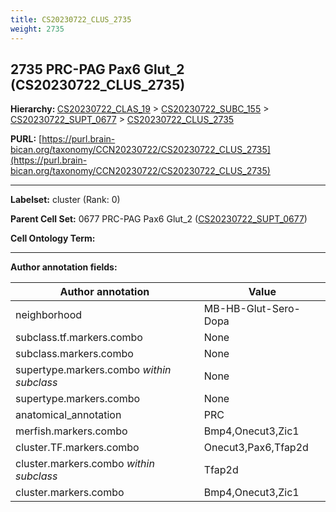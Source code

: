 ```yaml
---
title: CS20230722_CLUS_2735
weight: 2735
---
```

## 2735 PRC-PAG Pax6 Glut_2 (CS20230722_CLUS_2735)
<b>Hierarchy: </b>
[CS20230722_CLAS_19](../CS20230722_CLAS_19) >
[CS20230722_SUBC_155](../CS20230722_SUBC_155) >
[CS20230722_SUPT_0677](../CS20230722_SUPT_0677) >
[CS20230722_CLUS_2735](../CS20230722_CLUS_2735)

**PURL:** [https://purl.brain-bican.org/taxonomy/CCN20230722/CS20230722_CLUS_2735](https://purl.brain-bican.org/taxonomy/CCN20230722/CS20230722_CLUS_2735)

---


**Labelset:** cluster (Rank: 0)

**Parent Cell Set:** 0677 PRC-PAG Pax6 Glut_2 ([CS20230722_SUPT_0677](../CS20230722_SUPT_0677))



**Cell Ontology Term:** 

[MARKER GENES.]: #


---

[TRANSFERRED ANNOTATIONS.]: #


[AUTHOR ANNOTATION FIELDS.]: #


**Author annotation fields:**

| Author annotation | Value |
|-------------------|-------|
|neighborhood|MB-HB-Glut-Sero-Dopa|
|subclass.tf.markers.combo|None|
|subclass.markers.combo|None|
|supertype.markers.combo _within subclass_|None|
|supertype.markers.combo|None|
|anatomical_annotation|PRC|
|merfish.markers.combo|Bmp4,Onecut3,Zic1|
|cluster.TF.markers.combo|Onecut3,Pax6,Tfap2d|
|cluster.markers.combo _within subclass_|Tfap2d|
|cluster.markers.combo|Bmp4,Onecut3,Zic1|
